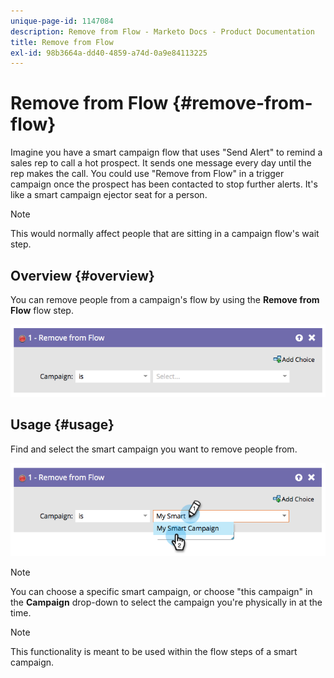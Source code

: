 ```yaml
---
unique-page-id: 1147084
description: Remove from Flow - Marketo Docs - Product Documentation
title: Remove from Flow
exl-id: 98b3664a-dd40-4859-a74d-0a9e84113225
---
```

# Remove from Flow {#remove-from-flow}

Imagine you have a smart campaign flow that uses "Send Alert" to remind a sales rep to call a hot prospect. It sends one message every day until the rep makes the call. You could use "Remove from Flow" in a trigger campaign once the prospect has been contacted to stop further alerts. It's like a smart campaign ejector seat for a person.

>[!NOTE]
>
>This would normally affect people that are sitting in a campaign flow's wait step.

## Overview {#overview}

You can remove people from a campaign's flow by using the **Remove from Flow** flow step.

![](assets/image2014-9-22-17-3a10-3a21.png)

## Usage {#usage}

Find and select the smart campaign you want to remove people from.

![](assets/image2014-9-22-17-3a10-3a28.png)

>[!NOTE]
>
>You can choose a specific smart campaign, or choose "this campaign" in the **Campaign** drop-down to select the campaign you're physically in at the time.

>[!NOTE]
>
>This functionality is meant to be used within the flow steps of a smart campaign.
